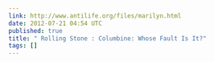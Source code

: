 ```yaml
---
link: http://www.antilife.org/files/marilyn.html
date: 2012-07-21 04:54 UTC
published: true
title: " Rolling Stone : Columbine: Whose Fault Is It?"
tags: []
---
```



